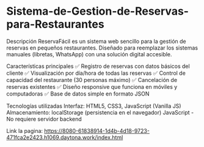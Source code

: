 # Sistema-de-Gestion-de-Reservas-para-Restaurantes
Descripción
ReservaFácil es un sistema web sencillo para la gestión de reservas en pequeños restaurantes. Diseñado para reemplazar los sistemas manuales (libretas, WhatsApp) con una solución digital accesible.

Características principales
✅ Registro de reservas con datos básicos del cliente
✅ Visualización por día/hora de todas las reservas
✅ Control de capacidad del restaurante (30 personas máximo)
✅ Cancelación de reservas existentes
✅ Diseño responsive que funciona en móviles y computadoras
✅ Base de datos simple en formato JSON

Tecnologías utilizadas
Interfaz: HTML5, CSS3, JavaScript (Vanilla JS)
Almacenamiento: localStorage (persistencia en el navegador)
JavaScript - No requiere servidor backend

Link la pagina: https://8080-61838914-1d4b-4d18-9723-471fca2e2423.h1069.daytona.work/index.html
